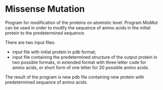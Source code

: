 # Missense Mutation

Program for modification of the proteins on atomistic level. Program MisMut can be used in order to modify the sequence of amino acids in the initial protein to the predetermined sequence.

There are two input files: 
* input file with initial protein in pdb format;
* input file containing the predetermined structure of the output protein in two possible formats, in extended format with three letter code for amino acids, or short form of one letter for 20 possible amino acids.

The result of the program is new pdb file containing new protein with predetermined sequance of amino acids.
